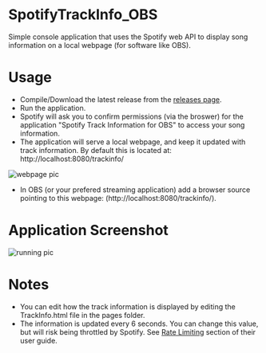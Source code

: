 # SpotifyTrackInfo_OBS
Simple console application that uses the Spotify web API to display song information on a local webpage (for software like OBS).

# Usage
- Compile/Download the latest release from the [releases page](https://github.com/LoghamLogan/SpotifyTrackInfo_OBS/releases).
- Run the application.
- Spotify will ask you to confirm permissions (via the broswer) for the application "Spotify Track Information for OBS" to access your song information.
- The application will serve a local webpage, and keep it updated with track information. By default this is located at: http://localhost:8080/trackinfo/

![webpage pic](https://raw.githubusercontent.com/LoghamLogan/SpotifyTrackInfo_OBS/master/screenshots/trackinfopage.png)
- In OBS (or your prefered streaming application) add a browser source pointing to this webpage: (http://localhost:8080/trackinfo/).

# Application Screenshot
![running pic](https://raw.githubusercontent.com/LoghamLogan/SpotifyTrackInfo_OBS/master/screenshots/running.png)

# Notes
- You can edit how the track information is displayed by editing the TrackInfo.html file in the pages folder.
- The information is updated every 6 seconds. You can change this value, but will risk being throttled by Spotify. See [Rate Limiting](https://developer.spotify.com/web-api/user-guide/#rate-limiting) section of their user guide.
